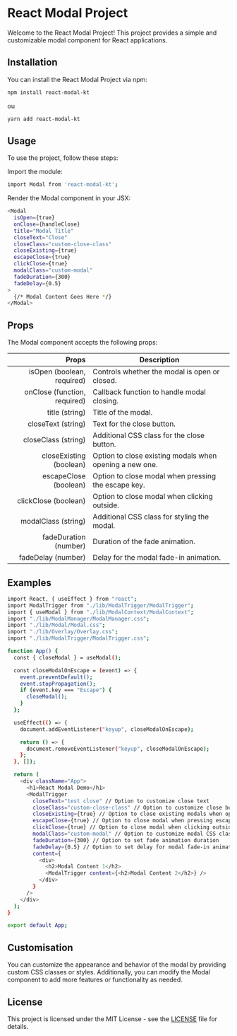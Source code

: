 # React Modal Project

Welcome to the React Modal Project! This project provides a simple and customizable modal component for React applications.

## Installation

You can install the React Modal Project via npm:

```bash
npm install react-modal-kt
```

ou

```bash
yarn add react-modal-kt
```

## Usage

To use the project, follow these steps:

Import the module:

```bash
import Modal from 'react-modal-kt';
```

Render the Modal component in your JSX:

```bash
<Modal 
  isOpen={true} 
  onClose={handleClose} 
  title="Modal Title"
  closeText="Close"
  closeClass="custom-close-class"
  closeExisting={true}
  escapeClose={true}
  clickClose={true}
  modalClass="custom-modal"
  fadeDuration={300}
  fadeDelay={0.5}
>
  {/* Modal Content Goes Here */}
</Modal>
```

## Props

The Modal component accepts the following props:

|              Props | Description                                                                                                   |
| -----------------: | ------------------------------------------------------------------------------------------------------------- |
|           isOpen (boolean, required) | Controls whether the modal is open or closed.                              |
|              onClose (function, required) | Callback function to handle modal closing.                                                 |
|           title (string)| Title of the modal.                               |
|               closeText (string) | Text for the close button.            |
|           closeClass (string) | Additional CSS class for the close button.                                   |
|         closeExisting (boolean) | Option to close existing modals when opening a new one.|
|      escapeClose (boolean) | Option to close modal when pressing the escape key.           |
| clickClose (boolean) | Option to close modal when clicking outside.  |
|           modalClass (string) | Additional CSS class for styling the modal. |
|               fadeDuration (number)| Duration of the fade animation.|
|            fadeDelay (number) | Delay for the modal fade-in animation.     |

## Examples

```bash
import React, { useEffect } from "react";
import ModalTrigger from "./lib/ModalTrigger/ModalTrigger";
import { useModal } from "./lib/ModalContext/ModalContext";
import "./lib/ModalManager/ModalManager.css";
import "./lib/Modal/Modal.css";
import "./lib/Overlay/Overlay.css";
import "./lib/ModalTrigger/ModalTrigger.css";

function App() {
  const { closeModal } = useModal(); 

  const closeModalOnEscape = (event) => {
    event.preventDefault();
    event.stopPropagation();
    if (event.key === "Escape") {
      closeModal(); 
    }
  };

  useEffect(() => {
    document.addEventListener("keyup", closeModalOnEscape);

    return () => {
      document.removeEventListener("keyup", closeModalOnEscape);
    };
  }, []);

  return (
    <div className="App">
      <h1>React Modal Demo</h1>
      <ModalTrigger
        closeText="test close" // Option to customize close text
        closeClass="custom-close-class" // Option to customize close button CSS class
        closeExisting={true} // Option to close existing modals when opening a new one
        escapeClose={true} // Option to close modal when pressing escape key
        clickClose={true} // Option to close modal when clicking outside
        modalClass="custom-modal" // Option to customize modal CSS class
        fadeDuration={300} // Option to set fade animation duration
        fadeDelay={0.5} // Option to set delay for modal fade-in animation
        content={
          <div>
            <h2>Modal Content 1</h2>
            <ModalTrigger content={<h2>Modal Content 2</h2>} />
          </div>
        }
      />
    </div>
  );
}

export default App; 
```

## Customisation

You can customize the appearance and behavior of the modal by providing custom CSS classes or styles. Additionally, you can modify the Modal component to add more features or functionality as needed.

## License

This project is licensed under the MIT License - see the [LICENSE](LICENSE.txt) file for details.
